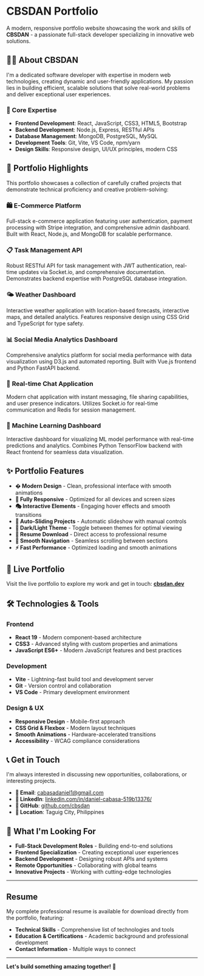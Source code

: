 # CBSDAN Portfolio

A modern, responsive portfolio website showcasing the work and skills of **CBSDAN** - a passionate full-stack developer specializing in innovative web solutions.

## 👨‍💻 About CBSDAN

I'm a dedicated software developer with expertise in modern web technologies, creating dynamic and user-friendly applications. My passion lies in building efficient, scalable solutions that solve real-world problems and deliver exceptional user experiences.

### 🎯 Core Expertise
- **Frontend Development**: React, JavaScript, CSS3, HTML5, Bootstrap
- **Backend Development**: Node.js, Express, RESTful APIs
- **Database Management**: MongoDB, PostgreSQL, MySQL
- **Development Tools**: Git, Vite, VS Code, npm/yarn
- **Design Skills**: Responsive design, UI/UX principles, modern CSS

## 🌟 Portfolio Highlights

This portfolio showcases a collection of carefully crafted projects that demonstrate technical proficiency and creative problem-solving:

### 🛍️ **E-Commerce Platform**
Full-stack e-commerce application featuring user authentication, payment processing with Stripe integration, and comprehensive admin dashboard. Built with React, Node.js, and MongoDB for scalable performance.

### 📋 **Task Management API**
Robust RESTful API for task management with JWT authentication, real-time updates via Socket.io, and comprehensive documentation. Demonstrates backend expertise with PostgreSQL database integration.

### 🌤️ **Weather Dashboard**
Interactive weather application with location-based forecasts, interactive maps, and detailed analytics. Features responsive design using CSS Grid and TypeScript for type safety.

### 📊 **Social Media Analytics Dashboard**
Comprehensive analytics platform for social media performance with data visualization using D3.js and automated reporting. Built with Vue.js frontend and Python FastAPI backend.

### 💬 **Real-time Chat Application**
Modern chat application with instant messaging, file sharing capabilities, and user presence indicators. Utilizes Socket.io for real-time communication and Redis for session management.

### 🤖 **Machine Learning Dashboard**
Interactive dashboard for visualizing ML model performance with real-time predictions and analytics. Combines Python TensorFlow backend with React frontend for seamless data visualization.

## ✨ Portfolio Features

- **� Modern Design** - Clean, professional interface with smooth animations
- **📱 Fully Responsive** - Optimized for all devices and screen sizes
- **🎭 Interactive Elements** - Engaging hover effects and smooth transitions
- **🔄 Auto-Sliding Projects** - Automatic slideshow with manual controls
- **🌙 Dark/Light Theme** - Toggle between themes for optimal viewing
- **📄 Resume Download** - Direct access to professional resume
- **🎯 Smooth Navigation** - Seamless scrolling between sections
- **⚡ Fast Performance** - Optimized loading and smooth animations


## 🚀 Live Portfolio

Visit the live portfolio to explore my work and get in touch:
**[cbsdan.dev](https://cbsdan-portfolio.vercel.app)** 

## 🛠️ Technologies & Tools

### Frontend
- **React 19** - Modern component-based architecture
- **CSS3** - Advanced styling with custom properties and animations
- **JavaScript ES6+** - Modern JavaScript features and best practices

### Development
- **Vite** - Lightning-fast build tool and development server
- **Git** - Version control and collaboration
- **VS Code** - Primary development environment

### Design & UX
- **Responsive Design** - Mobile-first approach
- **CSS Grid & Flexbox** - Modern layout techniques
- **Smooth Animations** - Hardware-accelerated transitions
- **Accessibility** - WCAG compliance considerations

## 📞 Get in Touch

I'm always interested in discussing new opportunities, collaborations, or interesting projects.

- **📧 Email**: [cabasadaniel1@gmail.com](mailto:cabasadaniel1@gmail.com)
- **💼 LinkedIn**: [linkedin.com/in/daniel-cabasa-519b13376/](https://linkedin.com/in/daniel-cabasa-519b13376/)
- **🔗 GitHub**: [github.com/cbsdan](https://github.com/cbsdan)
- **📍 Location**: Taguig City, Philippines

## 🎯 What I'm Looking For

- **Full-Stack Development Roles** - Building end-to-end solutions
- **Frontend Specialization** - Creating exceptional user experiences  
- **Backend Development** - Designing robust APIs and systems
- **Remote Opportunities** - Collaborating with global teams
- **Innovative Projects** - Working with cutting-edge technologies

---

## Resume

My complete professional resume is available for download directly from the portfolio, featuring:
- **Technical Skills** - Comprehensive list of technologies and tools
- **Education & Certifications** - Academic background and professional development
- **Contact Information** - Multiple ways to connect

---

**Let's build something amazing together!** 🚀

